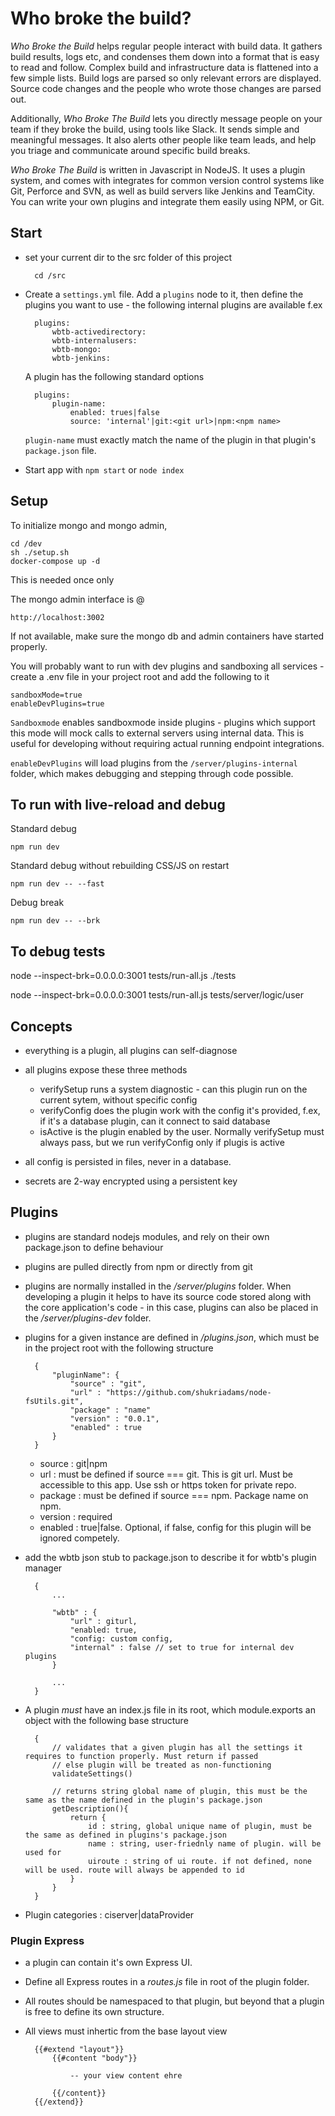 # Who broke the build?

*Who Broke the Build* helps regular people interact with build data. It gathers build results, logs etc, and condenses them down into a format that is easy to read and follow. Complex build and infrastructure data is flattened into a few simple lists. Build logs are parsed so only relevant errors are displayed. Source code changes and the people who wrote those changes are parsed out.

Additionally, *Who Broke The Build* lets you directly message people on your team if they broke the build, using tools like Slack. It sends simple and meaningful messages. It also alerts other people like team leads, and help you triage and communicate around specific build breaks.

*Who Broke The Build* is written in Javascript in NodeJS. It uses a plugin system, and comes with integrates for common version control systems like Git, Perforce and SVN, as well as build servers like Jenkins and TeamCity. You can write your own plugins and integrate them easily using NPM, or Git.

## Start

- set your current dir to the src folder of this project

        cd /src

- Create a `settings.yml` file. Add a `plugins` node to it, then define the plugins you want to use - the following internal plugins are available f.ex

        plugins:
            wbtb-activedirectory:
            wbtb-internalusers:
            wbtb-mongo:
            wbtb-jenkins:

    A plugin has the following standard options

        plugins:
            plugin-name:
                enabled: trues|false
                source: 'internal'|git:<git url>|npm:<npm name>

    `plugin-name` must exactly match the name of the plugin in that plugin's `package.json` file. 

- Start app with `npm start` or `node index`


## Setup

To initialize mongo and mongo admin,
    
    cd /dev
    sh ./setup.sh
    docker-compose up -d
    
This is needed once only

The mongo admin interface is @

    http://localhost:3002

If not available, make sure the mongo db and admin containers have started properly.

You will probably want to run with dev plugins and sandboxing all services - create a .env file in your project root and add the following to it

    sandboxMode=true
    enableDevPlugins=true

`Sandboxmode` enables sandboxmode inside plugins - plugins which support this mode will mock calls to external servers using internal data. This is useful for developing without requiring actual running endpoint integrations. 

`enableDevPlugins` will load plugins from the `/server/plugins-internal` folder, which makes debugging and stepping through code possible.

## To run with live-reload and debug

Standard debug

    npm run dev

Standard debug without rebuilding CSS/JS on restart

    npm run dev -- --fast

Debug break

    npm run dev -- --brk

## To debug tests

node --inspect-brk=0.0.0.0:3001 tests/run-all.js ./tests

node --inspect-brk=0.0.0.0:3001 tests/run-all.js tests/server/logic/user

## Concepts

- everything is a plugin, all plugins can self-diagnose
- all plugins expose these three methods
    - verifySetup 
        runs a system diagnostic - can this plugin run on the current sytem, without specific config
    - verifyConfig
        does the plugin work with the config it's provided, f.ex, if it's a database plugin, can it connect to said database
    - isActive
        is the plugin enabled by the user. Normally verifySetup must always pass, but we run verifyConfig only if plugis is active

- all config is persisted in files, never in a database.
- secrets are 2-way encrypted using a persistent key

## Plugins

- plugins are standard nodejs modules, and rely on their own package.json to define behaviour
- plugins are pulled directly from npm or directly from git
- plugins are normally installed in the _/server/plugins_ folder. When developing a plugin it helps to have its source code stored along with the core application's code - in this case, plugins can also be placed in the _/server/plugins-dev_ folder.
- plugins for a given instance are defined in _/plugins.json_, which must be in the project root with the following structure

        {
            "pluginName": {
                "source" : "git",
                "url" : "https://github.com/shukriadams/node-fsUtils.git",
                "package" : "name"
                "version" : "0.0.1",
                "enabled" : true
            }
        }

    - source : git|npm
    - url : must be defined if source === git. This is git url. Must be accessible to this app. Use ssh or https token for private repo.
    - package : must be defined if source === npm. Package name on npm.
    - version : required
    - enabled : true|false. Optional, if false, config for this plugin will be ignored competely.

- add the wbtb json stub to package.json to describe it for wbtb's plugin manager

        {   
            ...

            "wbtb" : {
                "url" : giturl,
                "enabled: true,
                "config: custom config,
                "internal" : false // set to true for internal dev plugins
            }

            ...
        }

- A plugin _must_ have an index.js file in its root, which module.exports an object with the following base structure

        {
            // validates that a given plugin has all the settings it requires to function properly. Must return if passed
            // else plugin will be treated as non-functioning
            validateSettings()

            // returns string global name of plugin, this must be the same as the name defined in the plugin's package.json
            getDescription(){
                return {
                    id : string, global unique name of plugin, must be the same as defined in plugins's package.json
                    name : string, user-friednly name of plugin. will be used for 
                    uiroute : string of ui route. if not defined, none will be used. route will always be appended to id 
                }
            }
        }

- Plugin categories : ciserver|dataProvider

### Plugin Express

- a plugin can contain it's own Express UI. 
- Define all Express routes in a _routes.js_ file in root of the plugin folder. 
- All routes should be namespaced to that plugin, but beyond that a plugin is free to define its own structure. 
- All views must inhertic from the base layout view

        {{#extend "layout"}}
            {{#content "body"}}

                -- your view content ehre            

            {{/content}}
        {{/extend}}



